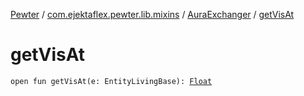 [Pewter](../../index.md) / [com.ejektaflex.pewter.lib.mixins](../index.md) / [AuraExchanger](index.md) / [getVisAt](./get-vis-at.md)

# getVisAt

`open fun getVisAt(e: EntityLivingBase): `[`Float`](https://kotlinlang.org/api/latest/jvm/stdlib/kotlin/-float/index.html)